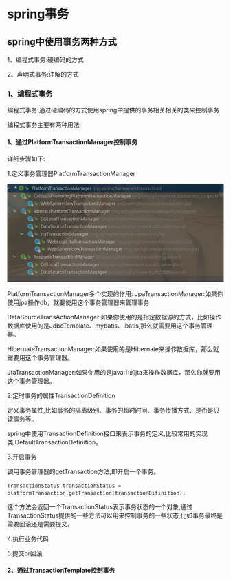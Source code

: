 # spring事务
## spring中使用事务两种方式
1、编程式事务:硬编码的方式

2、声明式事务:注解的方式
### 1、编程式事务
编程式事务:通过硬编码的方式使用spring中提供的事务相关相关的类来控制事务<br/>

编程式事务主要有两种用法:
#### 1、通过PlatformTransactionManager控制事务
详细步骤如下:

1.定义事务管理器PlatformTransactionManager

![img.png](img.png)

PlatformTransactionManager多个实现的作用:
JpaTransactionManager:如果你使用jpa操作db，就要使用这个事务管理器来管理事务

DataSourceTransActionManager:如果你使用的是指定数据源的方式，比如操作数据库使用的是JdbcTemplate、mybatis、ibatis,那么就需要用这个事务管理器。

HibernateTransactionManager:如果使用的是Hibernate来操作数据库，那么就需要用这个事务管理器。

JtaTransactionManager:如果你用的是java中的jta来操作数据库，那么你就要用这个事务管理器。

2.定时事务的属性TransactionDefinition

定义事务属性,比如事务的隔离级别、事务的超时时间、事务传播方式、是否是只读事务等。

spring中使用TransactionDefinition接口来表示事务的定义,比较常用的实现类,DefaultTransactionDefinition。

3.开启事务

调用事务管理器的getTransaction方法,即开启一个事务。

`TransactionStatus transactionStatus = platformTransaction.getTransaction(transactionDifinition);`

这个方法会返回一个TransactionStatus表示事务状态的一个对象,通过TransactionStatus提供的一些方法可以用来控制事务的一些状态,比如事务最终是需要回滚还是需要提交。

4.执行业务代码

5.提交or回滚
#### 2、通过TransactionTemplate控制事务
